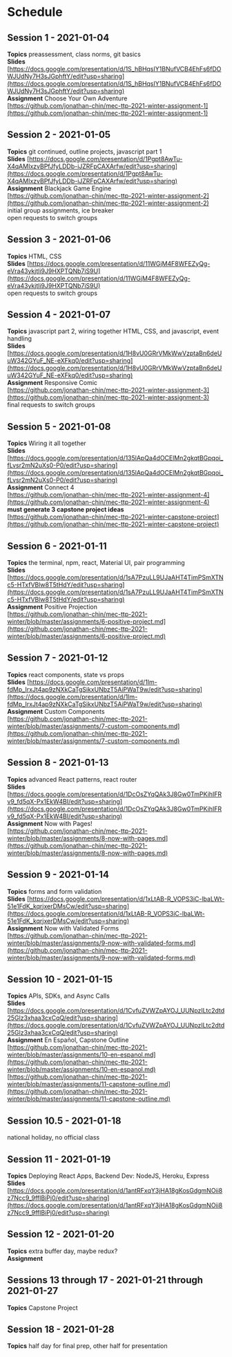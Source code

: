 # Schedule

## Session 1 - 2021-01-04
**Topics** preassessment, class norms, git basics  
**Slides** [https://docs.google.com/presentation/d/1S_hBHqsIY1BNufVCB4EhFs6fDOWJUdNy7H3sJGphftY/edit?usp=sharing](https://docs.google.com/presentation/d/1S_hBHqsIY1BNufVCB4EhFs6fDOWJUdNy7H3sJGphftY/edit?usp=sharing)  
**Assignment** Choose Your Own Adventure  
[https://github.com/jonathan-chin/mec-ttp-2021-winter-assignment-1](https://github.com/jonathan-chin/mec-ttp-2021-winter-assignment-1)

## Session 2 - 2021-01-05
**Topics** git continued, outline projects, javascript part 1  
**Slides** [https://docs.google.com/presentation/d/1Pgpt8AwTu-X4qAMIxzvBPfJfyLDDb-iJZRFpCAXArfw/edit?usp=sharing](https://docs.google.com/presentation/d/1Pgpt8AwTu-X4qAMIxzvBPfJfyLDDb-iJZRFpCAXArfw/edit?usp=sharing)  
**Assignment** Blackjack Game Engine  
[https://github.com/jonathan-chin/mec-ttp-2021-winter-assignment-2](https://github.com/jonathan-chin/mec-ttp-2021-winter-assignment-2)  
initial group assignments, ice breaker  
open requests to switch groups

## Session 3 - 2021-01-06
**Topics** HTML, CSS  
**Slides** [https://docs.google.com/presentation/d/11WGjM4F8WFEZyQg-eVra43ykjtli9J9HXPTQNb7iS9U](https://docs.google.com/presentation/d/11WGjM4F8WFEZyQg-eVra43ykjtli9J9HXPTQNb7iS9U)  
open requests to switch groups

## Session 4 - 2021-01-07
**Topics** javascript part 2, wiring together HTML, CSS, and javascript, event handling  
**Slides** [https://docs.google.com/presentation/d/1H8vU0GRrVMkWwVzptaBn6deUuW342GYuF_NE-eXFkq0/edit?usp=sharing](https://docs.google.com/presentation/d/1H8vU0GRrVMkWwVzptaBn6deUuW342GYuF_NE-eXFkq0/edit?usp=sharing)  
**Assignment** Responsive Comic  
[https://github.com/jonathan-chin/mec-ttp-2021-winter-assignment-3](https://github.com/jonathan-chin/mec-ttp-2021-winter-assignment-3)  
final requests to switch groups

## Session 5 - 2021-01-08
**Topics** Wiring it all together  
**Slides** [https://docs.google.com/presentation/d/135lApQa4dOCElMn2gkqtBGpqoi_fLvsr2mN2uXs0-P0/edit?usp=sharing](https://docs.google.com/presentation/d/135lApQa4dOCElMn2gkqtBGpqoi_fLvsr2mN2uXs0-P0/edit?usp=sharing)  
**Assignment** Connect 4  
[https://github.com/jonathan-chin/mec-ttp-2021-winter-assignment-4](https://github.com/jonathan-chin/mec-ttp-2021-winter-assignment-4)  
**must generate 3 capstone project ideas**  
[https://github.com/jonathan-chin/mec-ttp-2021-winter-capstone-project](https://github.com/jonathan-chin/mec-ttp-2021-winter-capstone-project)

## Session 6 - 2021-01-11
**Topics** the terminal, npm, react, Material UI, pair programming  
**Slides** [https://docs.google.com/presentation/d/1sA7PzuLL9UJaAHT4TimPSmXTNc5-HTxfVBlw8T5tHdY/edit?usp=sharing](https://docs.google.com/presentation/d/1sA7PzuLL9UJaAHT4TimPSmXTNc5-HTxfVBlw8T5tHdY/edit?usp=sharing)  
**Assignment** Positive Projection  
[https://github.com/jonathan-chin/mec-ttp-2021-winter/blob/master/assignments/6-positive-project.md](https://github.com/jonathan-chin/mec-ttp-2021-winter/blob/master/assignments/6-positive-project.md)

## Session 7 - 2021-01-12
**Topics** react components, state vs props  
**Slides** [https://docs.google.com/presentation/d/1Im-fdMp_IrxJt4ap9zNXkCaTgSikxUNbzT5AiPWaT9w/edit?usp=sharing](https://docs.google.com/presentation/d/1Im-fdMp_IrxJt4ap9zNXkCaTgSikxUNbzT5AiPWaT9w/edit?usp=sharing)  
**Assignment** Custom Components  
[https://github.com/jonathan-chin/mec-ttp-2021-winter/blob/master/assignments/7-custom-components.md](https://github.com/jonathan-chin/mec-ttp-2021-winter/blob/master/assignments/7-custom-components.md)


## Session 8 - 2021-01-13
**Topics** advanced React patterns, react router  
**Slides** [https://docs.google.com/presentation/d/1DcOsZYqQAk3J8Gw0TmPKihIFRv9_fd5qX-Px1EkW4BI/edit?usp=sharing](https://docs.google.com/presentation/d/1DcOsZYqQAk3J8Gw0TmPKihIFRv9_fd5qX-Px1EkW4BI/edit?usp=sharing)  
**Assignment** Now with Pages!  
[https://github.com/jonathan-chin/mec-ttp-2021-winter/blob/master/assignments/8-now-with-pages.md](https://github.com/jonathan-chin/mec-ttp-2021-winter/blob/master/assignments/8-now-with-pages.md)

## Session 9 - 2021-01-14
**Topics** forms and form validation  
**Slides** [https://docs.google.com/presentation/d/1xLtAB-R_VOPS3iC-lbaLWt-51e1FdK_kqrjxerDMsCw/edit?usp=sharing](https://docs.google.com/presentation/d/1xLtAB-R_VOPS3iC-lbaLWt-51e1FdK_kqrjxerDMsCw/edit?usp=sharing)  
**Assignment** Now with Validated Forms  
[https://github.com/jonathan-chin/mec-ttp-2021-winter/blob/master/assignments/9-now-with-validated-forms.md](https://github.com/jonathan-chin/mec-ttp-2021-winter/blob/master/assignments/9-now-with-validated-forms.md)

## Session 10 - 2021-01-15
**Topics** APIs, SDKs, and Async Calls  
**Slides** [https://docs.google.com/presentation/d/1CvfuZVWZpAYOJ_UUNpzILtc2dtd25Glz3xhaa3cxCqQ/edit?usp=sharing](https://docs.google.com/presentation/d/1CvfuZVWZpAYOJ_UUNpzILtc2dtd25Glz3xhaa3cxCqQ/edit?usp=sharing)  
**Assignment** En Español, Capstone Outline  
[https://github.com/jonathan-chin/mec-ttp-2021-winter/blob/master/assignments/10-en-espanol.md](https://github.com/jonathan-chin/mec-ttp-2021-winter/blob/master/assignments/10-en-espanol.md)  
[https://github.com/jonathan-chin/mec-ttp-2021-winter/blob/master/assignments/11-capstone-outline.md](https://github.com/jonathan-chin/mec-ttp-2021-winter/blob/master/assignments/11-capstone-outline.md)

## Session 10.5 - 2021-01-18
national holiday, no official class

## Session 11 - 2021-01-19
**Topics** Deploying React Apps, Backend Dev: NodeJS, Heroku, Express  
**Slides** [https://docs.google.com/presentation/d/1antRFxqY3jHA18gKosGdgmNOii8z7Ncc9_9ffIBiPj0/edit?usp=sharing](https://docs.google.com/presentation/d/1antRFxqY3jHA18gKosGdgmNOii8z7Ncc9_9ffIBiPj0/edit?usp=sharing)

## Session 12 - 2021-01-20
**Topics** extra buffer day, maybe redux?  
**Assignment** 

## Sessions 13 through 17 - 2021-01-21 through 2021-01-27
**Topics** Capstone Project

## Session 18 - 2021-01-28
**Topics** half day for final prep, other half for presentation

